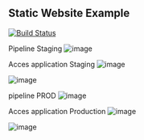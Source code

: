 Static Website Example
----------------------

[![Build Status](http://192.168.56.106:8080/buildStatus/icon?job=static-website)](http://192.168.56.106:8080/job/static-website/)

Pipeline Staging
![image](https://user-images.githubusercontent.com/117050560/209450880-17423f7e-dfcf-45e4-9b10-69740f29da94.png)

Acces application Staging
![image](https://user-images.githubusercontent.com/117050560/209450917-3e7dbbf3-e8d5-482e-8c71-9518d297f6d3.png)

![image](https://user-images.githubusercontent.com/117050560/209450932-2767b478-4a69-4e43-8367-a51a39402ccf.png)

pipeline PROD
![image](https://user-images.githubusercontent.com/117050560/209451022-6a580e4e-a945-4efc-8969-9aa337ac2ba4.png)

Acces application Production
![image](https://user-images.githubusercontent.com/117050560/209451042-19fa2337-a115-46ff-a529-255082c6a89d.png)

![image](https://user-images.githubusercontent.com/117050560/209451050-ecc94e8a-0380-4782-ade1-5bd13f2eaa81.png)


